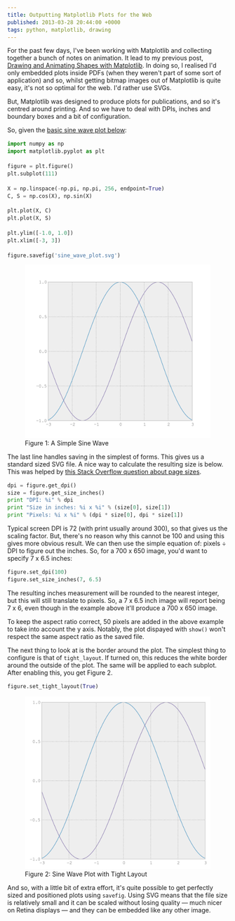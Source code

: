 ```yaml
---
title: Outputting Matplotlib Plots for the Web
published: 2013-03-28 20:44:00 +0000
tags: python, matplotlib, drawing
---
```


For the past few days, I've been working with Matplotlib and collecting together a 
bunch of notes on animation. It lead to my previous post, 
[Drawing and Animating Shapes with Matplotlib][prevpost]. In doing so, I realised 
I'd only embedded plots inside PDFs (when they weren't part of some sort of 
application) and so, whilst getting bitmap images out of Matplotlib is quite easy,
it's not so optimal for the web. I'd rather use SVGs.

But, Matplotlib was designed to produce plots for publications, and so it's centred 
around printing. And so we have to deal with DPIs, inches and boundary boxes and a
bit of configuration.

So, given the [basic sine wave plot below][scipylectures]:

```python
import numpy as np
import matplotlib.pyplot as plt

figure = plt.figure()
plt.subplot(111)

X = np.linspace(-np.pi, np.pi, 256, endpoint=True)
C, S = np.cos(X), np.sin(X)

plt.plot(X, C)
plt.plot(X, S)

plt.ylim([-1.0, 1.0])
plt.xlim([-3, 3])

figure.savefig('sine_wave_plot.svg')
```

<figure>
    <img src="/resources/images/sine_wave_plot.svg" width="500px" alt="Figure 1: A Simple Sine Wave">
    <figcaption>Figure 1: A Simple Sine Wave</figcaption>
</figure>

The last line handles saving in the simplest of forms. This gives us a standard
sized SVG file. A nice way to calculate the resulting size is below. This was helped
by [this Stack Overflow question about page sizes][sopagesize].

```python
dpi = figure.get_dpi()
size = figure.get_size_inches()
print "DPI: %i" % dpi
print "Size in inches: %i x %i" % (size[0], size[1])
print "Pixels: %i x %i" % (dpi * size[0], dpi * size[1])
```

Typical screen DPI is 72 (with print usually around 300), so that gives us the
scaling factor. But, there's no reason why this cannot be 100 and using this
gives more obvious result. We can then use the simple equation of: pixels &divide; 
DPI to figure out the inches. So, for a 700 x 650 image, you'd want to specify 7 x 
6.5 inches:

```python
figure.set_dpi(100)
figure.set_size_inches(7, 6.5)
```

The resulting inches measurement will be rounded to the nearest integer, but this
will still translate to pixels. So, a 7 x 6.5 inch image will report being 7 x 6,
even though in the example above it'll produce a 700 x 650 image.

To keep the aspect ratio correct, 50 pixels are added in the above example to take
into account the y axis. Notably, the plot dispayed with `show()` won't respect the
same aspect ratio as the saved file.

The next thing to look at is the border around the plot. The simplest thing to
configure is that of `tight_layout`. If turned on, this reduces the white border
around the outside of the plot. The same will be applied to each subplot. After
enabling this, you get Figure 2.

```python
figure.set_tight_layout(True)
```

<figure>
    <img src="/resources/images/sine_wave_plot_tight.svg" width="500px" alt="Figure 2: Sine Wave Plot with Tight Layout">
    <figcaption>Figure 2: Sine Wave Plot with Tight Layout</figcaption>
</figure>

And so, with a little bit of extra effort, it's quite possible to get perfectly
sized and positioned plots using `savefig`. Using SVG means that the file size is
relatively small and it can be scaled without losing quality &mdash; much nicer on 
Retina displays &mdash; and they can be embedded like any other image.

[prevpost]: /posts/drawing-animating-shapes-matplotlib.html
[sopagesize]: http://stackoverflow.com/questions/332289/how-do-you-change-the-size-of-figures-drawn-with-matplotlib
[scipylectures]: http://scipy-lectures.github.com/intro/matplotlib/matplotlib.html

